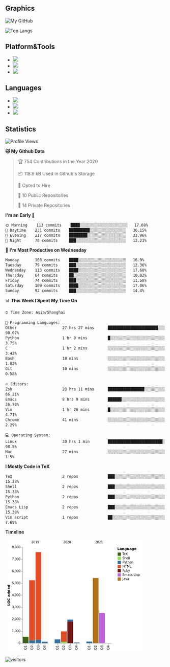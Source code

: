 ## Graphics

![My GitHub](https://github-readme-stats.vercel.app/api?username=SteamedFish&count_private=true&show_icons=true&theme=buefy&include_all_commits=false)

![Top Langs](https://github-readme-stats.vercel.app/api/top-langs/?username=SteamedFish&theme=buefy&hide=ruby&count_private=true&show_icons=true&layout=compact)

## Platform&Tools

* [![](https://img.shields.io/badge/ArchLinux--purple?style=flat-square&logo=ArchLinux)](https://www.archlinux.org/)
* [![](https://img.shields.io/badge/Gentoo-testing-purple?style=flat-square&logo=Gentoo)](https://www.gentoo.org/)
* [![](https://img.shields.io/badge/Doom%20Emacs-28-blue?style=flat-square&logo=Gnu%20emacs&logoColor=white)](https://www.gnu.org/software/emacs/)

## Languages

* [![](https://img.shields.io/badge/-Python-3776AB?style=flat-square&logo=python&logoColor=white)](https://www.python.org/)
* [![](https://img.shields.io/badge/-Bash-00ADD8?style=flat-square&logo=Gnu-bash&logoColor=white)](https://www.gnu.org/software/bash/)
* [![](https://img.shields.io/badge/-Go-00ADD8?style=flat-square&logo=go&logoColor=white)](https://golang.org/)

## Statistics

<!--START_SECTION:waka-->
![Profile Views](http://img.shields.io/badge/Profile%20Views-40-blue)

**🐱 My Github Data** 

> 🏆 754 Contributions in the Year 2020
 > 
> 📦 118.9 kB Used in Github's Storage 
 > 
> 💼 Opted to Hire
 > 
> 📜 10 Public Repositories
 > 
> 🔑 14 Private Repositories 

**I'm an Early 🐤** 

```text
🌞 Morning    113 commits    ████░░░░░░░░░░░░░░░░░░░░░   17.68% 
🌆 Daytime    231 commits    █████████░░░░░░░░░░░░░░░░   36.15% 
🌃 Evening    217 commits    ████████░░░░░░░░░░░░░░░░░   33.96% 
🌙 Night      78 commits     ███░░░░░░░░░░░░░░░░░░░░░░   12.21%

```
📅 **I'm Most Productive on Wednesday** 

```text
Monday       108 commits    ████░░░░░░░░░░░░░░░░░░░░░   16.9% 
Tuesday      79 commits     ███░░░░░░░░░░░░░░░░░░░░░░   12.36% 
Wednesday    113 commits    ████░░░░░░░░░░░░░░░░░░░░░   17.68% 
Thursday     64 commits     ██░░░░░░░░░░░░░░░░░░░░░░░   10.02% 
Friday       74 commits     ███░░░░░░░░░░░░░░░░░░░░░░   11.58% 
Saturday     109 commits    ████░░░░░░░░░░░░░░░░░░░░░   17.06% 
Sunday       92 commits     ███░░░░░░░░░░░░░░░░░░░░░░   14.4%

```


📊 **This Week I Spent My Time On** 

```text
⌚︎ Time Zone: Asia/Shanghai

💬 Programming Languages: 
Other                    27 hrs 27 mins      ██████████████████████░░░   90.07% 
Python                   1 hr 8 mins         █░░░░░░░░░░░░░░░░░░░░░░░░   3.75% 
C                        1 hr 2 mins         ░░░░░░░░░░░░░░░░░░░░░░░░░   3.42% 
Bash                     18 mins             ░░░░░░░░░░░░░░░░░░░░░░░░░   1.02% 
Git                      10 mins             ░░░░░░░░░░░░░░░░░░░░░░░░░   0.58%

🔥 Editors: 
Zsh                      20 hrs 11 mins      ████████████████░░░░░░░░░   66.21% 
Emacs                    8 hrs 9 mins        ██████░░░░░░░░░░░░░░░░░░░   26.78% 
Vim                      1 hr 26 mins        █░░░░░░░░░░░░░░░░░░░░░░░░   4.71% 
Chrome                   41 mins             ░░░░░░░░░░░░░░░░░░░░░░░░░   2.29%

💻 Operating System: 
Linux                    30 hrs 1 min        ████████████████████████░   98.5% 
Mac                      27 mins             ░░░░░░░░░░░░░░░░░░░░░░░░░   1.5%

```

**I Mostly Code in TeX** 

```text
TeX                      2 repos             ███░░░░░░░░░░░░░░░░░░░░░░   15.38% 
Shell                    2 repos             ███░░░░░░░░░░░░░░░░░░░░░░   15.38% 
Python                   2 repos             ███░░░░░░░░░░░░░░░░░░░░░░   15.38% 
Emacs Lisp               2 repos             ███░░░░░░░░░░░░░░░░░░░░░░   15.38% 
Vim script               1 repos             ██░░░░░░░░░░░░░░░░░░░░░░░   7.69%

```


**Timeline**

![Chart not found](https://github.com/SteamedFish/SteamedFish/blob/master/charts/bar_graph.png) 


<!--END_SECTION:waka-->

![visitors](https://visitor-badge.laobi.icu/badge?page_id=SteamedFish.SteamedFish)
